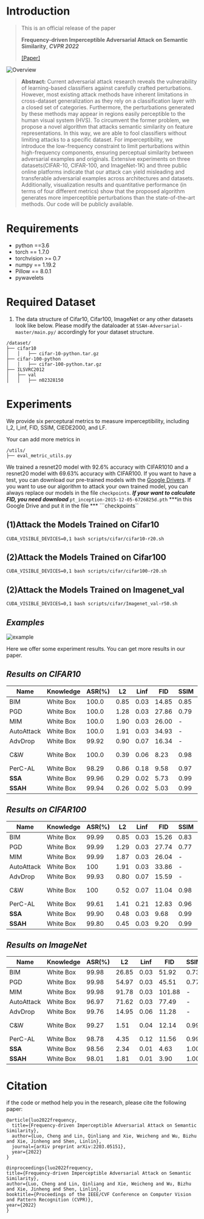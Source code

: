 Introduction
=
> This is an official release of the paper  
> 
> **Frequency-driven Imperceptible Adversarial Attack on Semantic Similarity**, ***CVPR 2022***
> 
> [[Paper]](https://arxiv.org/abs/2203.05151)
> 
![Overview](https://github.com/LinQinLiang/SSAH-adversarial-attack/blob/main/imgs/overview.png)

> __Abstract:__ Current adversarial attack research reveals the vulnerability of learning-based classifiers against carefully crafted perturbations. However, most existing attack methods have inherent limitations in cross-dataset generalization as they rely on a classification layer with a closed set of categories. Furthermore, the perturbations generated by these methods may appear in regions easily perceptible to the human visual system (HVS). To circumvent the former problem, we propose a novel algorithm that attacks semantic similarity on feature representations. In this way, we are able to fool classifiers without limiting attacks to a specific dataset. For imperceptibility, we introduce the low-frequency constraint to limit perturbations within high-frequency components, ensuring perceptual similarity between adversarial examples and originals. Extensive experiments on three datasets(CIFAR-10, CIFAR-100, and ImageNet-1K) and three public online platforms indicate that our attack can yield misleading and transferable adversarial examples across architectures and datasets. Additionally, visualization results and quantitative performance (in terms of four different metrics) show that the proposed algorithm generates more imperceptible perturbations than the state-of-the-art methods. Our code will be publicly available.

Requirements
=
* python ==3.6
* torch == 1.7.0
* torchvision >= 0.7
* numpy == 1.19.2
* Pillow == 8.0.1
* pywavelets

Required Dataset
=
1. The data structure of Cifar10, Cifar100, ImageNet or any other datasets look like below. Please modify the dataloader at `SSAH-Adversarial-master/main.py/` accordingly for your dataset structure.

```
/dataset/
├── cifar10
│   │   ├── cifar-10-python.tar.gz
├── cifar-100-python
│   │   ├── cifar-100-python.tar.gz
├── ILSVRC2012
│   ├── val
│   │   ├── n02328150

```

Experiments
=
We provide six perceptural metrics to measure imperceptibility, including l_2, l_inf, FID, SSIM, CIEDE2000, and LF.

Your can add more metrics in
```
/utils/
├── eval_metric_utils.py
```

We trained a resnet20 model with 92.6% accuracy with CIFAR1010 and a resnet20 model with 69.63% accuracy with CIFAR100. If you want to have a test, you can download our pre-trained models with the [Google Drivers](https://drive.google.com/drive/folders/1SrNrh7o7Ocok7w9ENuXROy9p_bC2IJVj?usp=sharing). If you want to use our algorithm to attack your own trained model, you can always replace our models in the file ```checkpoints```.
***If your want to calculate FID, you need download*** ```pt_inception-2015-12-05-6726825d.pth``` ***in this Google Drive and put it in the file *** ```checkpoints``

(1)Attack the Models Trained on Cifar10
-
```
CUDA_VISIBLE_DEVICES=0,1 bash scripts/cifar/cifar10-r20.sh
```
(2)Attack the Models Trained on Cifar100
-
```
CUDA_VISIBLE_DEVICES=0,1 bash scripts/cifar/cifar100-r20.sh
```
(2)Attack the Models Trained on Imagenet_val
-
```
CUDA_VISIBLE_DEVICES=0,1 bash scripts/cifar/Imagenet_val-r50.sh
```
***Examples***
-
![example](https://github.com/LinQinLiang/SSAH-adversarial-attack/blob/main/imgs/img.png)

Here we offer some experiment results. You can get more results in our paper.

***Results on CIFAR10***
-
|  Name   | Knowledge  |  ASR(%)  |  L2 |  Linf | FID | SSIM | LF | Paper |
|  ----  | ----  |  ----  | ----  |   ----  | ---- |   ----  |   ----  | ----  | 
| BIM  | White Box |  100.0 |   0.85   |   0.03     |   14.85   |0.85  |  0.25       |    [ICLR2017](https://arxiv.org/pdf/1607.02533.pdf)    |
| PGD  | White Box|   100.0 |  1.28|  0.03     |   27.86  |0.79   |   0.34    |    [arxiv link](https://arxiv.org/pdf/1706.06083.pdf)     |
| MIM  | White Box|   100.0 | 1.90  |   0.03     |     26.00 |-  |   0.48    |     [CVPR2018](https://openaccess.thecvf.com/content_cvpr_2018/papers/Dong_Boosting_Adversarial_Attacks_CVPR_2018_paper.pdf)   |
| AutoAttack | White Box |100.0 |  1.91     |    0.03    |    34.93   |- |  0.61     |     [ICML2020](https://arxiv.org/pdf/2003.01690.pdf)    |
| AdvDrop | White Box | 99.92| 0.90      |   0.07    |   16.34   |-  |   0.34    |     [ICCV2021](https://openaccess.thecvf.com/content/ICCV2021/papers/Duan_AdvDrop_Adversarial_Attack_to_DNNs_by_Dropping_Information_ICCV_2021_paper.pdf)    |
| C&W  | White Box| 100.0 |   0.39   |     0.06  |   8.23   |0.98  |   0.11    |     [IEEE SSP2017](https://arxiv.org/pdf/1608.04644.pdf)   |
| PerC-AL  | White Box | 98.29  | 0.86    |   0.18    |    9.58 |0.97  |  0.15     |    [CVPR2020](https://openaccess.thecvf.com/content_CVPR_2020/papers/Zhao_Towards_Large_Yet_Imperceptible_Adversarial_Image_Perturbations_With_Perceptual_Color_CVPR_2020_paper.pdf)     |
| **SSA** | White Box |99.96  |  0.29    |     0.02  |    5.73  |0.99 |   0.07    |     [CVPR2022](https://arxiv.org/abs/2203.05151)    |
| **SSAH** | White Box | 99.94 |   0.26    |  0.02     |   5.03  |0.99  |    0.03   |    [CVPR2022](https://arxiv.org/abs/2203.05151)     |

***Results on CIFAR100***
-
|  Name   | Knowledge  |  ASR(%)  |  L2 |  Linf | FID | SSIM | LF | Paper |
|  ----  | ----  |  ----  | ----  |   ----  | ---- |   ----  |   ----  | ----  | 
| BIM  | White Box |  99.99 |0.85 |0.03 |15.26 |0.83  |0.32   |    [ICLR2017](https://arxiv.org/pdf/1607.02533.pdf)    |
| PGD  | White Box|   99.99 |1.29 |0.03 |27.74 |0.77  |0.42    |    [arxiv link](https://arxiv.org/pdf/1706.06083.pdf)     |
| MIM  | White Box|   99.99 |1.87 |0.03 |26.04 |- |0.65    |     [CVPR2018](https://openaccess.thecvf.com/content_cvpr_2018/papers/Dong_Boosting_Adversarial_Attacks_CVPR_2018_paper.pdf)    |
| AutoAttack | White Box |100 |1.91 |0.03 |33.86 |-  |0.61 |     [ICML2020](https://arxiv.org/pdf/2003.01690.pdf)    |
| AdvDrop | White Box |  99.93 | 0.80 | 0.07 | 15.59 |-  | 0.31|     [ICCV2021](https://openaccess.thecvf.com/content/ICCV2021/papers/Duan_AdvDrop_Adversarial_Attack_to_DNNs_by_Dropping_Information_ICCV_2021_paper.pdf)    |
| C&W  | White Box| 100 | 0.52 |0.07 |11.04 |0.98  |0.19  |     [IEEE SSP2017](https://arxiv.org/pdf/1608.04644.pdf)   |
| PerC-AL  | White Box | 99.61 |1.41 |0.21 |12.83 |0.96  |0.37    |    [CVPR2020](https://openaccess.thecvf.com/content_CVPR_2020/papers/Zhao_Towards_Large_Yet_Imperceptible_Adversarial_Image_Perturbations_With_Perceptual_Color_CVPR_2020_paper.pdf)|
| **SSA** | White Box |99.90 |0.48 |0.03 |9.68 |0.99 |0.17   |     [CVPR2022](https://arxiv.org/abs/2203.05151)    |
| **SSAH** | White Box | 99.80 |0.45 |0.03 |9.20 |0.99 |0.13  |    [CVPR2022](https://arxiv.org/abs/2203.05151)     |


***Results on ImageNet***
-
|  Name   | Knowledge  |  ASR(%)  |  L2 |  Linf | FID | SSIM| LF | Paper |
|  ----  | ----  |  ----  | ----  |   ----  | ---- |   ----  |   ----  | ----  | 
| BIM  | White Box |   99.98 |26.85 |0.03 |51.92 |0.73 |11.18   |    [ICLR2017](https://arxiv.org/pdf/1607.02533.pdf)    |
| PGD  | White Box|  99.98 |54.97 |0.03 |45.51 |0.77 |17.41  |    [arxiv link](https://arxiv.org/pdf/1706.06083.pdf)     |
| MIM  | White Box|   99.98 |91.78 |0.03 |101.88 |- |39.42   |     [CVPR2018](https://openaccess.thecvf.com/content_cvpr_2018/papers/Dong_Boosting_Adversarial_Attacks_CVPR_2018_paper.pdf)    |
| AutoAttack | White Box | 96.97 |71.62 |0.03 |77.49 |-  |30.45 |     [ICML2020](https://arxiv.org/pdf/2003.01690.pdf)    |
| AdvDrop | White Box |  99.76 |14.95 |0.06 |11.28 |-  |5.67|     [ICCV2021](https://openaccess.thecvf.com/content/ICCV2021/papers/Duan_AdvDrop_Adversarial_Attack_to_DNNs_by_Dropping_Information_ICCV_2021_paper.pdf)    |
| C&W  | White Box| 99.27  |1.51  |0.04  |12.14 |0.99  |0.67  |     [IEEE SSP2017](https://arxiv.org/pdf/1608.04644.pdf)   |
| PerC-AL  | White Box | 98.78 |4.35 |0.12 |11.56 |0.99  |1.59   |    [CVPR2020](https://openaccess.thecvf.com/content_CVPR_2020/papers/Zhao_Towards_Large_Yet_Imperceptible_Adversarial_Image_Perturbations_With_Perceptual_Color_CVPR_2020_paper.pdf)|
| **SSA** | White Box |98.56 |2.34 |0.01 |4.63 |1.00  |1.05   |     [CVPR2022](https://arxiv.org/abs/2203.05151)    |
| **SSAH** | White Box | 98.01 |1.81 |0.01 |3.90 |1.00  |0.06  |    [CVPR2022](https://arxiv.org/abs/2203.05151)     |


Citation
=
if the code or method help you in the research, please cite the following paper:
```
@article{luo2022frequency,
  title={Frequency-driven Imperceptible Adversarial Attack on Semantic Similarity},
  author={Luo, Cheng and Lin, Qinliang and Xie, Weicheng and Wu, Bizhu and Xie, Jinheng and Shen, Linlin},
  journal={arXiv preprint arXiv:2203.05151},
  year={2022}
}

@inproceedings{luo2022frequency,
title={Frequency-driven Imperceptible Adversarial Attack on Semantic Similarity},
author={Luo, Cheng and Lin, Qinliang and Xie, Weicheng and Wu, Bizhu and Xie, Jinheng and Shen, Linlin},
booktitle={Proceedings of the IEEE/CVF Conference on Computer Vision and Pattern Recognition (CVPR)},
year={2022}
}
```



